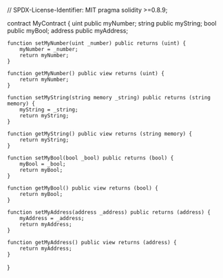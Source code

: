 // SPDX-License-Identifier: MIT
pragma solidity >=0.8.9;

contract MyContract {
    uint public myNumber;
    string public myString;
    bool public myBool;
    address public myAddress;

    function setMyNumber(uint _number) public returns (uint) {
        myNumber = _number;
        return myNumber;
    }

    function getMyNumber() public view returns (uint) {
        return myNumber;
    }

    function setMyString(string memory _string) public returns (string memory) {
        myString = _string;
        return myString;
    }

    function getMyString() public view returns (string memory) {
        return myString;
    }

    function setMyBool(bool _bool) public returns (bool) {
        myBool = _bool;
        return myBool;
    }

    function getMyBool() public view returns (bool) {
        return myBool;
    }

    function setMyAddress(address _address) public returns (address) {
        myAddress = _address;
        return myAddress;
    }

    function getMyAddress() public view returns (address) {
        return myAddress;
    }
}
